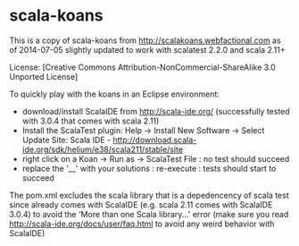 scala-koans
===========

This is a copy of scala-koans from http://scalakoans.webfactional.com as of 2014-07-05 slightly updated to work with scalatest 2.2.0 and scala 2.11+

License: [Creative Commons Attribution-NonCommercial-ShareAlike 3.0 Unported License]

To quickly play with the koans in an Eclipse environment:

- download/install ScalaIDE from http://scala-ide.org/ (successfully tested with 3.0.4 that comes with scala 2.11)
- Install the ScalaTest plugin: Help -> Install New Software -> Select Update Site: Scala IDE - http://download.scala-ide.org/sdk/helium/e38/scala211/stable/site
- right click on a Koan -> Run as -> ScalaTest File : no test should succeed
- replace the '__' with your solutions : re-execute : tests should start to succeed 

The pom.xml excludes the scala library that is a depedencency of scala test since already comes with ScalaIDE (e.g. scala 2.11 comes with ScalaIDE 3.0.4)
to avoid the 'More than one Scala library...' error (make sure you read  http://scala-ide.org/docs/user/faq.html to avoid any weird behavior with ScalaIDE)
